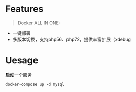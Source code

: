 # Features

> Docker ALL IN ONE:

* 一键部署
* 多版本切换，支持php56、php72，提供丰富扩展（xdebug


# Uesage

**启动**一个服务
```
docker-compose up -d mysql
```